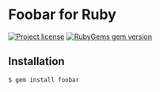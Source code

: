 # Foobar for Ruby

[![Project license](https://img.shields.io/badge/license-Public%20Domain-blue.svg)](https://unlicense.org)
[![RubyGems gem version](https://img.shields.io/gem/v/foobar.svg)](https://rubygems.org/gems/foobar)

## Installation

```bash
$ gem install foobar
```
